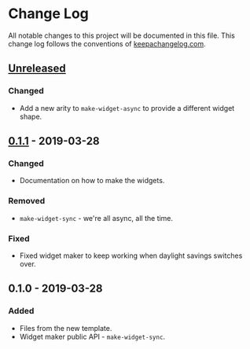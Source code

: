 # Change Log
All notable changes to this project will be documented in this file. This change log follows the conventions of [keepachangelog.com](http://keepachangelog.com/).

## [Unreleased]
### Changed
- Add a new arity to `make-widget-async` to provide a different widget shape.

## [0.1.1] - 2019-03-28
### Changed
- Documentation on how to make the widgets.

### Removed
- `make-widget-sync` - we're all async, all the time.

### Fixed
- Fixed widget maker to keep working when daylight savings switches over.

## 0.1.0 - 2019-03-28
### Added
- Files from the new template.
- Widget maker public API - `make-widget-sync`.

[Unreleased]: https://github.com/your-name/joy/compare/0.1.1...HEAD
[0.1.1]: https://github.com/your-name/joy/compare/0.1.0...0.1.1
